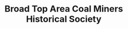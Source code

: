 ---
layout: repo
title: "Broad Top Area Coal Miners Historical Society"
id: 15147
permalink: repos/15147/
---